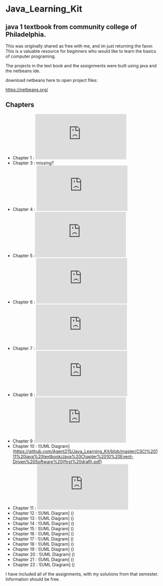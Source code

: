 # Java_Learning_Kit
## java 1 textbook from community college of Philadelphia.

This was originally shared as free with me, and im just returning the favor. 
This is a valuable resource for beginners who would like to learn
the basics of computer programing.

The projects in the text book and the assignments were built using java and the netbeans ide.

download netbeans here to open project files:


https://netbeans.org/

## Chapters

- Chapter 1 : ![UML Diagram](https://github.com/Agent215/Java_Learning_Kit/raw/master/CSCI%20111%20java%20textbook/Java%20Learning%20Kit%20Chapter%201%20.pdf)
- Chapter 3 : missing?
- Chapter 4 : ![UML Diagram](https://github.com/Agent215/Java_Learning_Kit/blob/master/CSCI%20111%20java%20textbook/JLK%20Chapter%204%20Repetition.pdf)
- Chapter 5 :![UML Diagram](https://github.com/Agent215/Java_Learning_Kit/blob/master/CSCI%20111%20java%20textbook/JLK%20Chapter%205%20Methods%20and%20Modularity.pdf)
- Chapter 6 : ![UML Diagram](https://github.com/Agent215/Java_Learning_Kit/blob/master/CSCI%20111%20java%20textbook/JLK%20Chapter%206%20Arrays%20%20and%20Data%20Files.pdf)
- Chapter 7 : ![UML Diagram](https://github.com/Agent215/Java_Learning_Kit/blob/master/CSCI%20111%20java%20textbook/JLK%20%20Chapter%207%20Graphical%20User%20Interfaces%20(1).pdf)
- Chapter 8 : ![UML Diagram](https://github.com/Agent215/Java_Learning_Kit/blob/master/CSCI%20111%20java%20textbook/JLK%20Chapter%208%20Object%20Oriented%20Software%20Concepts%20(1).pdf)
- Chapter 9 :![UML Diagram](https://github.com/Agent215/Java_Learning_Kit/blob/master/CSCI%20111%20java%20textbook/Java%20Text%20Chapter-09.pdf)
- Chapter 10 : ![UML Diagram] (https://github.com/Agent215/Java_Learning_Kit/blob/master/CSCI%20111%20java%20textbook/Java%20Chapter%2010%20Event-Driven%20Software%20(first%20draft).pdf)
- Chapter 11 : ![UML Diagram](https://github.com/Agent215/Java_Learning_Kit/blob/master/CSCI%20111%20java%20textbook/Java%20Chapter%2011%20Graphics%20(first%20draft).pdf)
- Chapter 12 : ![UML Diagram] ()
- Chapter 13 : ![UML Diagram] ()
- Chapter 14 : ![UML Diagram] ()
- Chapter 15 : ![UML Diagram] ()
- Chapter 16 : ![UML Diagram] ()
- Chapter 17 : ![UML Diagram] ()
- Chapter 18 : ![UML Diagram] ()
- Chapter 19 : ![UML Diagram] ()
- Chapter 20 : ![UML Diagram] ()
- Chapter 21 : ![UML Diagram] ()
- Chapter 22 : ![UML Diagram] ()


I have included all of the assignments, with my solutions from that semester. 
Information should be free.

